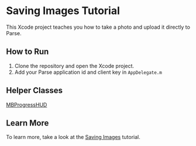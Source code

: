 Saving Images Tutorial
=============================

This Xcode project teaches you how to take a photo and upload it directly to Parse.

How to Run
----------

1. Clone the repository and open the Xcode project.
2. Add your Parse application id and client key in `AppDelegate.m`

Helper Classes
----------

[MBProgressHUD](https://github.com/jdg/MBProgressHUD)

Learn More
----------

To learn more, take a look at the [Saving Images](https://parse.com/tutorials/saving-images) tutorial.

